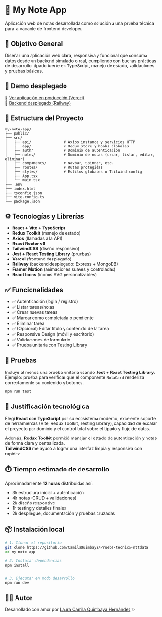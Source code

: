 # 📒 My Note App

Aplicación web de notas desarrollada como solución a una prueba técnica para la vacante de frontend developer.

## 🎯 Objetivo General

Diseñar una aplicación web clara, responsiva y funcional que consuma datos desde un backend simulado o real, cumpliendo con buenas prácticas de desarrollo, tipado fuerte en TypeScript, manejo de estado, validaciones y pruebas básicas.

## 🚀 Demo desplegado

🔗 [Ver aplicación en producción (Vercel)](https://prueba-tecnica-nttdata.vercel.app/login)  
🔗 [Backend desplegado (Railway)](https://backend-crud-y-jwt-production.up.railway.app)

## 🧱 Estructura del Proyecto

```
my-note-app/
├── public/
├── src/
│   ├── api/               # Axios instance y servicios HTTP
│   ├── app/               # Redux store y hooks globales
│   ├── auth/              # Dominio de autenticación
│   ├── notes/             # Dominio de notas (crear, listar, editar, eliminar)
│   ├── components/        # Navbar, Spinner, etc.
│   ├── routes/            # Rutas protegidas
│   ├── styles/            # Estilos globales o Tailwind config
│   ├── App.tsx
│   └── main.tsx
├── .env
├── index.html
├── tsconfig.json
├── vite.config.ts
└── package.json
```

## ⚙️ Tecnologías y Librerías

- **React + Vite + TypeScript**
- **Redux Toolkit** (manejo de estado)
- **Axios** (llamadas a la API)
- **React Router v6**
- **TailwindCSS** (diseño responsivo)
- **Jest + React Testing Library** (pruebas)
- **Vercel** (frontend desplegado)
- **Railway** (backend desplegado: Express + MongoDB)
- **Framer Motion** (animaciones suaves y controladas)
- **React Icons** (íconos SVG personalizables)

## ✅ Funcionalidades

- ✅ Autenticación (login / registro)
- ✅ Listar tareas/notas
- ✅ Crear nuevas tareas
- ✅ Marcar como completada o pendiente
- ✅ Eliminar tarea
- ✅ (Opcional) Editar título y contenido de la tarea
- ✅ Responsive Design (móvil y escritorio)
- ✅ Validaciones de formulario
- ✅ Prueba unitaria con Testing Library

## 🧪 Pruebas

Incluye al menos una prueba unitaria usando **Jest + React Testing Library**.  
Ejemplo: prueba para verificar que el componente `NotaCard` renderiza correctamente su contenido y botones.

```bash
npm run test

```

## 🧠 Justificación tecnológica

Elegí **React con TypeScript** por su ecosistema moderno, excelente soporte de herramientas (Vite, Redux Toolkit, Testing Library), capacidad de escalar el proyecto por dominio y el control total sobre el tipado y flujo de datos.

Además, **Redux Toolkit** permitió manejar el estado de autenticación y notas de forma clara y centralizada.  
**TailwindCSS** me ayudó a lograr una interfaz limpia y responsiva con rapidez.

## ⏱️ Tiempo estimado de desarrollo

Aproximadamente **12 horas** distribuidas así:

- 3h estructura inicial + autenticación
- 4h notas (CRUD + validaciones)
- 2h diseño responsive
- 1h testing y detalles finales
- 2h despliegue, documentación y pruebas cruzadas

## 📦 Instalación local

```bash
# 1. Clonar el repositorio
git clone https://github.com/CamilaQuimbaya/Prueba-tecnica-nttdata
cd my-note-app

# 2. Instalar dependencias
npm install


# 3. Ejecutar en modo desarrollo
npm run dev
```

## 👩‍💻 Autor

Desarrollado con amor por [Laura Camila Quimbaya Hernández](https://github.com/CamilaQuimbaya) ✨
